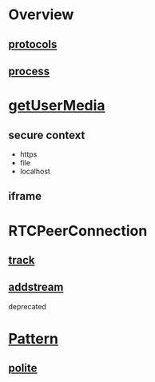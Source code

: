 # Overview
## [protocols](https://developer.mozilla.org/en-US/docs/Web/API/WebRTC_API/Protocols)
## [process](https://developer.mozilla.org/en-US/docs/Web/API/WebRTC_API/Connectivity)

# [getUserMedia](https://developer.mozilla.org/en-US/docs/Web/API/MediaDevices/getUserMedia)
## secure context
- https
- file
- localhost
## iframe

# RTCPeerConnection
## [track](https://developer.mozilla.org/en-US/docs/Web/API/RTCPeerConnection/track_event)
## [addstream](https://developer.mozilla.org/en-US/docs/Web/API/RTCPeerConnection/addstream_event)
deprecated


# [Pattern](https://developer.mozilla.org/en-US/docs/Web/API/WebRTC_API/Perfect_negotiation)
## [polite](https://developer.mozilla.org/en-US/docs/Web/API/RTCPeerConnection/signalingState)
